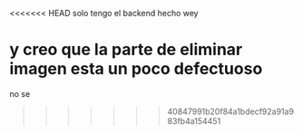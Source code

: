 <<<<<<< HEAD
solo tengo el backend hecho wey

y creo que la parte de eliminar imagen esta un poco defectuoso
=======
no se
>>>>>>> 40847991b20f84a1bdecf92a91a983fb4a154451
